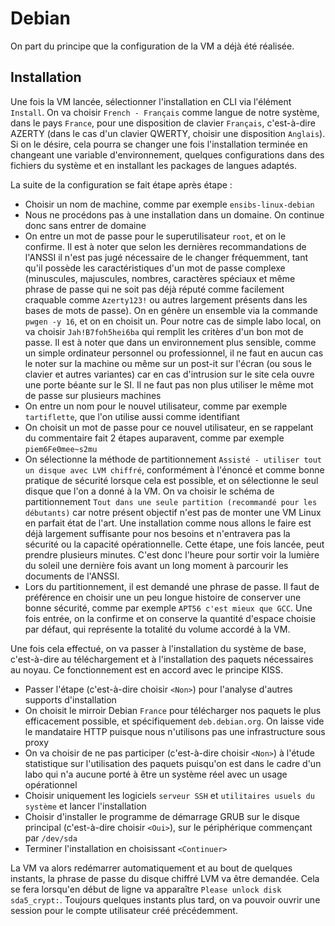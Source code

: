 # Debian

On part du principe que la configuration de la VM a déjà été réalisée.

## Installation

Une fois la VM lancée, sélectionner l'installation en CLI via l'élément `Install`.
On va choisir `French - Français` comme langue de notre système, dans le pays `France`, pour une disposition de clavier `Français`, c'est-à-dire AZERTY (dans le cas d'un clavier QWERTY, choisir une disposition `Anglais`). Si on le désire, cela pourra se changer une fois l'installation terminée en changeant une variable d'environnement, quelques configurations dans des fichiers du système et en installant les packages de langues adaptés.

La suite de la configuration se fait étape après étape :
 - Choisir un nom de machine, comme par exemple `ensibs-linux-debian`
 - Nous ne procédons pas à une installation dans un domaine. On continue donc sans entrer de domaine
 - On entre un mot de passe pour le superutilisateur `root`, et on le confirme. Il est à noter que selon les dernières recommandations de l'ANSSI il n'est pas jugé nécessaire de le changer fréquemment, tant qu'il possède les caractéristiques d'un mot de passe complexe (minuscules, majuscules, nombres, caractères spéciaux et même phrase de passe qui ne soit pas déjà réputé comme facilement craquable comme `Azerty123!` ou autres largement présents dans les bases de mots de passe). On en génère un ensemble via la commande `pwgen -y 16`, et on en choisit un. Pour notre cas de simple labo local, on va choisir `Jah!B7foh5hei6ba` qui remplit les critères d'un bon mot de passe. Il est à noter que dans un environnement plus sensible, comme un simple ordinateur personnel ou professionnel, il ne faut en aucun cas le noter sur la machine ou même sur un post-it sur l'écran (ou sous le clavier et autres variantes) car en cas d'intrusion sur le site cela ouvre une porte béante sur le SI. Il ne faut pas non plus utiliser le même mot de passe sur plusieurs machines
 - On entre un nom pour le nouvel utilisateur, comme par exemple `tartiflette`, que l'on utilise aussi comme identifiant
 - On choisit un mot de passe pour ce nouvel utilisateur, en se rappelant du commentaire fait 2 étapes auparavent, comme par exemple `piem6Fe0mee~s2mu`
 - On sélectionne la méthode de partitionnement `Assisté - utiliser tout un disque avec LVM chiffré`, conformément à l'énoncé et comme bonne pratique de sécurité lorsque cela est possible, et on sélectionne le seul disque que l'on a donné à la VM. On va choisir le schéma de partitionnement `Tout dans une seule partition (recommandé pour les débutants)` car notre présent objectif n'est pas de monter une VM Linux en parfait état de l'art. Une installation comme nous allons le faire est déjà largement suffisante pour nos besoins et n'entravera pas la sécurité ou la capacité opérationnelle. Cette étape, une fois lancée, peut prendre plusieurs minutes. C'est donc l'heure pour sortir voir la lumière du soleil une dernière fois avant un long moment à parcourir les documents de l'ANSSI.
 - Lors du partitionnement, il est demandé une phrase de passe. Il faut de préférence en choisir une un peu longue histoire de conserver une bonne sécurité, comme par exemple `APT56 c'est mieux que GCC`. Une fois entrée, on la confirme et on conserve la quantité d'espace choisie par défaut, qui représente la totalité du volume accordé à la VM.

Une fois cela effectué, on va passer à l'installation du système de base, c'est-à-dire au téléchargement et à l'installation des paquets nécessaires au noyau. Ce fonctionnement est en accord avec le principe KISS.
 - Passer l'étape (c'est-à-dire choisir `<Non>`) pour l'analyse d'autres supports d'installation
 - On choisit le mirroir Debian `France` pour télécharger nos paquets le plus efficacement possible, et spécifiquement `deb.debian.org`. On laisse vide le mandataire HTTP puisque nous n'utilisons pas une infrastructure sous proxy
 - On va choisir de ne pas participer (c'est-à-dire choisir `<Non>`) à l'étude statistique sur l'utilisation des paquets puisqu'on est dans le cadre d'un labo qui n'a aucune porté à être un système réel avec un usage opérationnel
 - Choisir uniquement les logiciels `serveur SSH` et `utilitaires usuels du système` et lancer l'installation
 - Choisir d'installer le programme de démarrage GRUB sur le disque principal (c'est-à-dire choisir `<Oui>`), sur le périphérique commençant par `/dev/sda`
 - Terminer l'installation en choisissant `<Continuer>`

La VM va alors redémarrer automatiquement et au bout de quelques instants, la phrase de passe du disque chiffré LVM va être demandée. Cela se fera lorsqu'en début de ligne va apparaître `Please unlock disk sda5_crypt:`.
Toujours quelques instants plus tard, on va pouvoir ouvrir une session pour le compte utilisateur créé précédemment.
